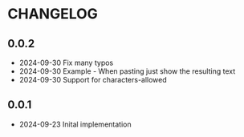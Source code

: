 # CHANGELOG

## 0.0.2

* 2024-09-30 Fix many typos
* 2024-09-30 Example - When pasting just show the resulting text
* 2024-09-30 Support for characters-allowed

## 0.0.1

* 2024-09-23 Inital implementation
